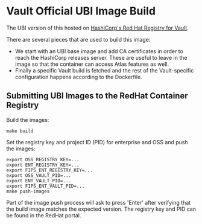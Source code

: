 # Vault Official UBI Image Build

The UBI version of this hosted on [HashiCorp's Red Hat Registry for Vault](https://catalog.redhat.com/software/containers/hashicorp/vault/5fda55bd2937386820429e0c).

There are several pieces that are used to build this image:

* We start with an UBI base image and add CA certificates in order to reach
  the HashiCorp releases server. These are useful to leave in the image so that
  the container can access Atlas features as well.
* Finally a specific Vault build is fetched and the rest of the Vault-specific
  configuration happens according to the Dockerfile.

## Submitting UBI Images to the RedHat Container Registry

Build the images:

    make build

Set the registry key and project ID (PID) for enterprise and OSS and push the images:

    export OSS_REGISTRY_KEY=...
    export ENT_REGISTRY_KEY=...
    export FIPS_ENT_REGISTRY_KEY=...
    export OSS_VAULT_PID=...
    export ENT_VAULT_PID=...
    export FIPS_ENT_VAULT_PID=...
    make push-images

Part of the image push process will ask to press 'Enter' after verifying that
the build image matches the expected version. The registry key and PID can be
found in the RedHat portal.
